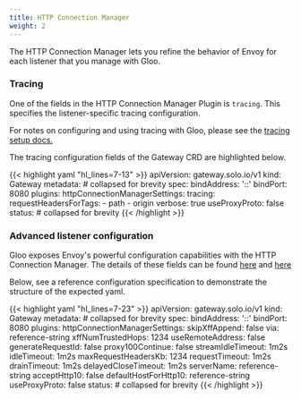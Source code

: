 ```yaml
---
title: HTTP Connection Manager
weight: 2
---
```


The HTTP Connection Manager lets you refine the behavior of Envoy for each listener that you manage with Gloo.

### Tracing

One of the fields in the HTTP Connection Manager Plugin is `tracing`. This specifies the listener-specific tracing configuration.

For notes on configuring and using tracing with Gloo, please see the [tracing setup docs.](../../../advanced_configuration/tracing/)

The tracing configuration fields of the Gateway CRD are highlighted below.

{{< highlight yaml "hl_lines=7-13" >}}
apiVersion: gateway.solo.io/v1
kind: Gateway
metadata: # collapsed for brevity
spec:
  bindAddress: '::'
  bindPort: 8080
  plugins:
    httpConnectionManagerSettings:
      tracing:
        requestHeadersForTags:
          - path
          - origin
        verbose: true
  useProxyProto: false
status: # collapsed for brevity
{{< /highlight >}}

### Advanced listener configuration

Gloo exposes Envoy's powerful configuration capabilities with the HTTP Connection Manager. The details of these fields can be found [here](https://www.envoyproxy.io/docs/envoy/v1.9.0/configuration/http_conn_man/http_conn_man) and [here](https://www.envoyproxy.io/docs/envoy/latest/api-v2/api/v2/core/protocol.proto#envoy-api-msg-core-http1protocoloptions)

Below, see a reference configuration specification to demonstrate the structure of the expected yaml.

{{< highlight yaml "hl_lines=7-23" >}}
apiVersion: gateway.solo.io/v1
kind: Gateway
metadata: # collapsed for brevity
spec:
  bindAddress: '::'
  bindPort: 8080
  plugins:
    httpConnectionManagerSettings:
      skipXffAppend: false
      via: reference-string
      xffNumTrustedHops: 1234
      useRemoteAddress: false
      generateRequestId: false
      proxy100Continue: false
      streamIdleTimeout: 1m2s
      idleTimeout: 1m2s
      maxRequestHeadersKb: 1234
      requestTimeout: 1m2s
      drainTimeout: 1m2s
      delayedCloseTimeout: 1m2s
      serverName: reference-string
      acceptHttp10: false
      defaultHostForHttp10: reference-string
  useProxyProto: false
status: # collapsed for brevity
{{< /highlight >}}


